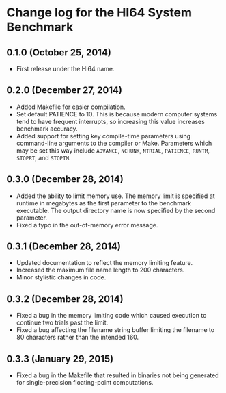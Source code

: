 # Change log for the HI64 System Benchmark

## 0.1.0 (October 25, 2014)

 - First release under the HI64 name.

## 0.2.0 (December 27, 2014)

 - Added Makefile for easier compilation.
 - Set default PATIENCE to 10. This is because modern computer systems tend to
   have frequent interrupts, so increasing this value increases benchmark
   accuracy.
 - Added support for setting key compile-time parameters using command-line
   arguments to the compiler or Make. Parameters which may be set this way
   include `ADVANCE`, `NCHUNK`, `NTRIAL`, `PATIENCE`, `RUNTM`, `STOPRT`, and
   `STOPTM`.

## 0.3.0 (December 28, 2014)

 - Added the ability to limit memory use. The memory limit is specified at
   runtime in megabytes as the first parameter to the benchmark executable. The
   output directory name is now specified by the second parameter.
 - Fixed a typo in the out-of-memory error message.
 
## 0.3.1 (December 28, 2014)

 - Updated documentation to reflect the memory limiting feature.
 - Increased the maximum file name length to 200 characters.
 - Minor stylistic changes in code.

## 0.3.2 (December 28, 2014)

 - Fixed a bug in the memory limiting code which caused execution to continue
   two trials past the limit.
 - Fixed a bug affecting the filename string buffer limiting the filename to 80
   characters rather than the intended 160.

## 0.3.3 (January 29, 2015)

 - Fixed a bug in the Makefile that resulted in binaries not being generated for
   single-precision floating-point computations.
